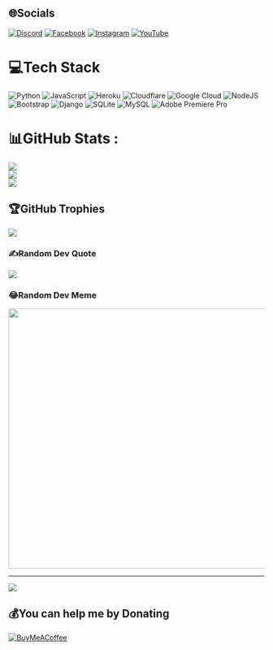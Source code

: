 
## 🌐Socials
[![Discord](https://img.shields.io/badge/Discord-%237289DA.svg?logo=discord&logoColor=white)](htttps://discord.gg/khMBgqJ5A6) [![Facebook](https://img.shields.io/badge/Facebook-%231877F2.svg?logo=Facebook&logoColor=white)](https://facebook.com/C.hoangtan) [![Instagram](https://img.shields.io/badge/Instagram-%23E4405F.svg?logo=Instagram&logoColor=white)](https://instagram.com/hoangtan.737) [![YouTube](https://img.shields.io/badge/YouTube-%23FF0000.svg?logo=YouTube&logoColor=white)](https://youtube.com/c/UCSY6FP1mkXsyPawPU_s6hOg) 

# 💻Tech Stack
![Python](https://img.shields.io/badge/python-3670A0?style=plastic&logo=python&logoColor=ffdd54) ![JavaScript](https://img.shields.io/badge/javascript-%23323330.svg?style=plastic&logo=javascript&logoColor=%23F7DF1E) ![Heroku](https://img.shields.io/badge/heroku-%23430098.svg?style=plastic&logo=heroku&logoColor=white) ![Cloudflare](https://img.shields.io/badge/Cloudflare-F38020?style=plastic&logo=Cloudflare&logoColor=white) ![Google Cloud](https://img.shields.io/badge/Google%20Cloud-%234285F4.svg?style=plastic&logo=google-cloud&logoColor=white) ![NodeJS](https://img.shields.io/badge/node.js-6DA55F?style=plastic&logo=node.js&logoColor=white) ![Bootstrap](https://img.shields.io/badge/bootstrap-%23563D7C.svg?style=plastic&logo=bootstrap&logoColor=white) ![Django](https://img.shields.io/badge/django-%23092E20.svg?style=plastic&logo=django&logoColor=white) ![SQLite](https://img.shields.io/badge/sqlite-%2307405e.svg?style=plastic&logo=sqlite&logoColor=white) ![MySQL](https://img.shields.io/badge/mysql-%2300f.svg?style=plastic&logo=mysql&logoColor=white) ![Adobe Premiere Pro](https://img.shields.io/badge/Adobe%20Premiere%20Pro-9999FF.svg?style=plastic&logo=Adobe%20Premiere%20Pro&logoColor=white)
# 📊GitHub Stats :
![](https://github-readme-stats.vercel.app/api?username=CHT7&theme=radical&hide_border=false&include_all_commits=false&count_private=false)<br/>
![](https://github-readme-streak-stats.herokuapp.com/?user=CHT7&theme=radical&hide_border=false)<br/>
![](https://github-readme-stats.vercel.app/api/top-langs/?username=CHT7&theme=radical&hide_border=false&include_all_commits=false&count_private=false&layout=compact)

## 🏆GitHub Trophies
![](https://github-trophies.vercel.app/?username=CHT7&theme=dracula&no-frame=false&no-bg=true&margin-w=4)

### ✍️Random Dev Quote
![](https://quotes-github-readme.vercel.app/api?type=horizontal&theme=tokyonight)

### 😂Random Dev Meme
<img src="https://random-memer.herokuapp.com/" width="512px"/>

---
[![](https://visitcount.itsvg.in/api?id=CHT7&icon=5&color=11)](https://visitcount.itsvg.in)

  ## 💰You can help me by Donating
  [![BuyMeACoffee](https://img.shields.io/badge/Buy%20Me%20a%20Coffee-ffdd00?style=for-the-badge&logo=buy-me-a-coffee&logoColor=black)](https://buymeacoffee.com/https://www.buymeacoffee.com/HoangTan) 

  <!-- Proudly created with GPRM ( https://gprm.itsvg.in ) -->
  